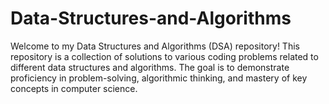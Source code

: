 # Data-Structures-and-Algorithms
Welcome to my Data Structures and Algorithms (DSA) repository! This repository is a collection of solutions to various coding problems related to different data structures and algorithms. The goal is to demonstrate proficiency in problem-solving, algorithmic thinking, and mastery of key concepts in computer science.  
